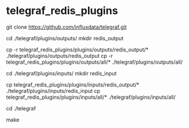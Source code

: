 # telegraf_redis_plugins


git clone https://github.com/influxdata/telegraf.git

cd ./telegraf/plugins/outputs/
mkdir redis_output


cp -r telegraf_redis_plugins/plugins/outputs/redis_output/* ./telegraf/plugins/outputs/redis_output
cp -r telegraf_redis_plugins/plugins/outputs/all/* ./telegraf/plugins/outputs/all/



cd ./telegraf/plugins/inputs/
mkdir redis_input

cp telegraf_redis_plugins/plugins/inputs/redis_output/* ./telegraf/plugins/inputs/redis_input
cp telegraf_redis_plugins/plugins/inputs/all/* ./telegraf/plugins/inputs/all/


cd ./telegraf

make
